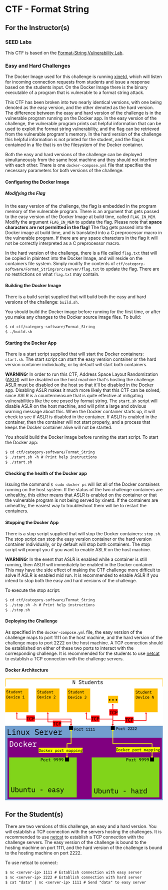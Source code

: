 # CTF - Format String

## For the Instructor(s)

### SEED Labs

This CTF is based on the [Format-String Vulnerability Lab](https://seedsecuritylabs.org/Labs_20.04/Software/Format_String/).

### Easy and Hard Challenges

The Docker Image used for this challenge is running [xinetd](https://en.wikipedia.org/wiki/Xinetd), which will listen for incoming connection requests from students and issue a response based on the students input.
On the Docker Image there is the binary executable of a program that is vulnerable to a format string attack.

This CTF has been broken into two nearly identical versions, with one being denoted as the easy version, and the other denoted as the hard version.
The difference between the easy and hard version of the challenge is in the vulnerable program running on the Docker app.
In the easy version of the challenge, the vulnerable program prints out helpful information that can be used to exploit the format string vulnerability, and the flag can be retrieved from the vulnerable program's memory.
In the hard version of the challenge this helpful information is not printed for the student, and the flag is contained in a file that is on the filesystem of the Docker container.

Both the easy and hard versions of the challenge can be deployed simultaneously from the same host machine and they should not interfere with each other.
There is one `docker-compose.yml` file that specifies the necessary parameters for both versions of the challenge.

#### Configuring the Docker Image

##### Modifying the Flag

In the easy version of the challenge, the flag is embedded in the program memory of the vulnerable program.
There is an argument that gets passed to the easy version of the Docker Image at build time, called `FLAG_IN_MEM`.
Modify the argument `FLAG_IN_MEM` to update the flag.
Please note that **space characters are not permitted in the flag!**
The flag gets passed into the Docker image at build time, and is translated into a C preprocessor macro in the vulnerable program.
If there are any space characters in the flag it will not be correctly interpreted as a C preprocessor macro.

In the hard version of the challenge, there is a file called `flag.txt` that will be copied in plaintext into the Docker Image, and will reside on the containers file system.
Simply modify the contents of `ctf/category-software/Format_String/src/server/flag.txt` to update the flag.
There are no restrictions on what `flag.txt` may contain.

#### Building the Docker Image

There is a build script supplied that will build both the easy and hard versions of the challenge: `build.sh`.

You should build the Docker image before running for the first time, or after you make any changes to the Docker source image files.
To build:
```
$ cd ctf/category-software/Format_String
$ ./build.sh
```

#### Starting the Docker App

There is a start script supplied that will start the Docker containers: `start.sh`.
The start script can start the easy version container or the hard version container individually, or by default will start both containers.

**WARNING:** In order to run this CTF, Address Space Layout Randomization ([ASLR](https://en.wikipedia.org/wiki/Address_space_layout_randomization)) will be disabled on the host machine that's hosting the challenge.
ASLR must be disabled on the host so that it'll be disabled in the Docker app.
Disabling ASLR makes it much more likely that this CTF can be solved, since ASLR is a countermeasure that is quite effective at mitigating vulnerabilities like the one posed by format string.
The `start.sh` script will disable ASLR on the host machine, and will print a large and obvious warning message about this.
When the Docker container starts up, it will check to see if ASLR is disabled in the container.
If ASLR is enabled in the container, then the container will not start properly, and a process that keeps the Docker container alive will not be started.

You should build the Docker image before running the start script.
To start the Docker app:
```
$ cd ctf/category-software/Format_String
$ ./start.sh -h # Print help instructions
$ ./start.sh
```

#### Checking the health of the Docker app

Issuing the command `$ sudo docker ps` will list all of the Docker containers running on the host system.
If the status of the two challenge containers are unhealthy, this either means that ASLR is enabled on the container or that the vulnerable program is not being served by xinetd.
If the containers are unhealthy, the easiest way to troubleshoot them will be to restart the containers.

#### Stopping the Docker App

There is a stop script supplied that will stop the Docker containers: `stop.sh`.
The stop script can stop the easy version container or the hard version container individually, or by default will stop both containers.
The stop script will prompt you if you want to enable ASLR on the host machine.

**WARNING:** In the event that ASLR is enabled while a container is still running, then ASLR will immediately be enabled in the Docker container.
This may have the side effect of making the CTF challenge more difficult to solve if ASLR is enabled mid run.
It is recommended to enable ASLR if you intend to stop both the easy and hard versions of the challenge.

To execute the stop script:
```
$ cd ctf/category-software/Format_String
$ ./stop.sh -h # Print help instructions
$ ./stop.sh
```

#### Deploying the Challenge

As specified in the `docker-compose.yml` file, the easy version of the challenge maps to port 1111 on the host machine, and the hard version of the challenge maps to port 2222 on the host machine.
A TCP connection should be established on either of these two ports to interact with the corresponding challenge.
It is recommended for the students to use [netcat](https://en.wikipedia.org/wiki/Netcat) to establish a TCP connection with the challenge servers.

#### Docker Architecture

![Placeholder](./src/readme/CTF_challenge_architecture-Format_String.png)

## For the Student(s)

There are two versions of this challenge, an easy and a hard version.
You will establish a TCP connection with the servers hosting the challenges.
It is recommended to use [netcat](https://en.wikipedia.org/wiki/Netcat) to establish a TCP connection with the challenge servers.
The easy version of the challenge is bound to the hosting machine on port 1111, and the hard version of the challenge is bound to the hosting machine on port 2222.

To use netcat to connect:
```
$ nc <server-ip> 1111 # Establish connection with easy server
$ nc <server-ip> 2222 # Establish connection with hard server
$ cat "data" | nc <server-ip> 1111 # Send "data" to easy server
```
